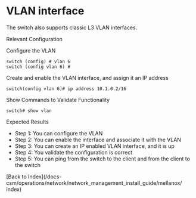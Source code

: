 # VLAN interface 

The switch also supports classic L3 VLAN interfaces. 

Relevant Configuration 

Configure the VLAN 

```
switch (config) # vlan 6
switch (config vlan 6) #
```

Create and enable the VLAN interface, and assign it an IP address 

```
switch(config vlan 6)# ip address 10.1.0.2/16 
```

Show Commands to Validate Functionality 

```
switch# show vlan
```

Expected Results 

* Step 1: You can configure the VLAN
* Step 2: You can enable the interface and associate it with the VLAN
* Step 3: You can create an IP enabled VLAN interface, and it is up
* Step 4: You validate the configuration is correct
* Step 5: You can ping from the switch to the client and from the client to the switch  

[Back to Index](/docs-csm/operations/network/network_management_install_guide/mellanox/
index)
